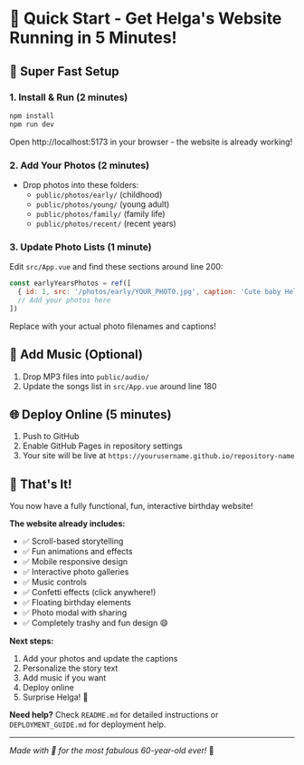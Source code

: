 # 🚀 Quick Start - Get Helga's Website Running in 5 Minutes!

## 🎯 Super Fast Setup

### 1. Install & Run (2 minutes)
```bash
npm install
npm run dev
```
Open http://localhost:5173 in your browser - the website is already working!

### 2. Add Your Photos (2 minutes)
- Drop photos into these folders:
  - `public/photos/early/` (childhood)
  - `public/photos/young/` (young adult)
  - `public/photos/family/` (family life)
  - `public/photos/recent/` (recent years)

### 3. Update Photo Lists (1 minute)
Edit `src/App.vue` and find these sections around line 200:

```javascript
const earlyYearsPhotos = ref([
  { id: 1, src: '/photos/early/YOUR_PHOTO.jpg', caption: 'Cute baby Helga! 👶', year: '1963' },
  // Add your photos here
])
```

Replace with your actual photo filenames and captions!

## 🎵 Add Music (Optional)
1. Drop MP3 files into `public/audio/`
2. Update the songs list in `src/App.vue` around line 180

## 🌐 Deploy Online (5 minutes)
1. Push to GitHub
2. Enable GitHub Pages in repository settings
3. Your site will be live at `https://yourusername.github.io/repository-name`

## 🎉 That's It!
You now have a fully functional, fun, interactive birthday website! 

**The website already includes:**
- ✅ Scroll-based storytelling
- ✅ Fun animations and effects
- ✅ Mobile responsive design
- ✅ Interactive photo galleries
- ✅ Music controls
- ✅ Confetti effects (click anywhere!)
- ✅ Floating birthday elements
- ✅ Photo modal with sharing
- ✅ Completely trashy and fun design 😄

**Next steps:**
1. Add your photos and update the captions
2. Personalize the story text
3. Add music if you want
4. Deploy online
5. Surprise Helga! 🎂

**Need help?** Check `README.md` for detailed instructions or `DEPLOYMENT_GUIDE.md` for deployment help.

---
*Made with 💖 for the most fabulous 60-year-old ever!* 🎊
